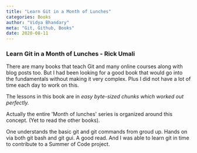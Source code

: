 ```yaml
---
title: "Learn Git in a Month of Lunches"
categories: Books
author: "Vidya Bhandary"
meta: "Git, Github, Books"
date: 2020-08-11
---
```


### Learn Git in a Month of Lunches - Rick Umali

There are many books that teach Git and many online courses along with blog posts too.
But I had been looking for a good book that would go into the fundamentals without making it very complex. Plus I did not have a lot of time each day to work on this. 

The lessons in this book are in *easy byte-sized chunks which worked out perfectly.*

Actually the entire 'Month of lunches' series is organized around this concept. (Yet to read the other books).

One understands the basic git and git commands from groud up. Hands on via both git bash and git gui.
A good read. And I was able to learn git in time to contribute to a Summer of Code project.
